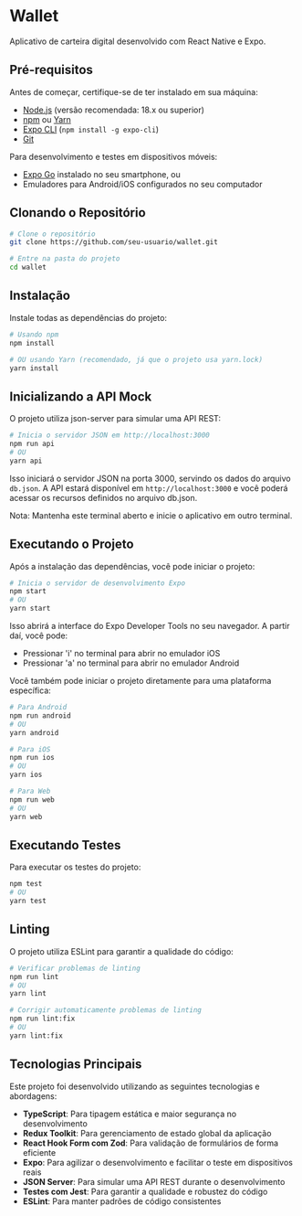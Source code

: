 # Wallet
Aplicativo de carteira digital desenvolvido com React Native e Expo.

## Pré-requisitos
Antes de começar, certifique-se de ter instalado em sua máquina:
- [Node.js](https://nodejs.org/) (versão recomendada: 18.x ou superior)
- [npm](https://www.npmjs.com/) ou [Yarn](https://yarnpkg.com/)
- [Expo CLI](https://docs.expo.dev/workflow/expo-cli/) (`npm install -g expo-cli`)
- [Git](https://git-scm.com/)

Para desenvolvimento e testes em dispositivos móveis:
- [Expo Go](https://expo.dev/client) instalado no seu smartphone, ou
- Emuladores para Android/iOS configurados no seu computador

## Clonando o Repositório
```bash
# Clone o repositório
git clone https://github.com/seu-usuario/wallet.git

# Entre na pasta do projeto
cd wallet
```

## Instalação
Instale todas as dependências do projeto:
```bash
# Usando npm
npm install

# OU usando Yarn (recomendado, já que o projeto usa yarn.lock)
yarn install
```

## Inicializando a API Mock
O projeto utiliza json-server para simular uma API REST:

```bash
# Inicia o servidor JSON em http://localhost:3000
npm run api
# OU
yarn api
```

Isso iniciará o servidor JSON na porta 3000, servindo os dados do arquivo `db.json`. A API estará disponível em `http://localhost:3000` e você poderá acessar os recursos definidos no arquivo db.json.

Nota: Mantenha este terminal aberto e inicie o aplicativo em outro terminal.

## Executando o Projeto
Após a instalação das dependências, você pode iniciar o projeto:
```bash
# Inicia o servidor de desenvolvimento Expo
npm start
# OU
yarn start
```

Isso abrirá a interface do Expo Developer Tools no seu navegador. A partir daí, você pode:
- Pressionar 'i' no terminal para abrir no emulador iOS
- Pressionar 'a' no terminal para abrir no emulador Android

Você também pode iniciar o projeto diretamente para uma plataforma específica:
```bash
# Para Android
npm run android
# OU
yarn android

# Para iOS
npm run ios
# OU
yarn ios

# Para Web
npm run web
# OU
yarn web
```

## Executando Testes
Para executar os testes do projeto:
```bash
npm test
# OU
yarn test
```

## Linting
O projeto utiliza ESLint para garantir a qualidade do código:
```bash
# Verificar problemas de linting
npm run lint
# OU
yarn lint

# Corrigir automaticamente problemas de linting
npm run lint:fix
# OU
yarn lint:fix
```

## Tecnologias Principais
Este projeto foi desenvolvido utilizando as seguintes tecnologias e abordagens:
- **TypeScript**: Para tipagem estática e maior segurança no desenvolvimento
- **Redux Toolkit**: Para gerenciamento de estado global da aplicação
- **React Hook Form com Zod**: Para validação de formulários de forma eficiente
- **Expo**: Para agilizar o desenvolvimento e facilitar o teste em dispositivos reais
- **JSON Server**: Para simular uma API REST durante o desenvolvimento
- **Testes com Jest**: Para garantir a qualidade e robustez do código
- **ESLint**: Para manter padrões de código consistentes
